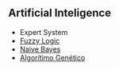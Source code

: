 
## Artificial Inteligence

- Expert System
- [Fuzzy Logic](https://github.com/leonardo-anjos/artificial-inteligence/tree/logic-fuzzy)
- [Naive Bayes](https://github.com/leonardo-anjos/artificial-inteligence/tree/naive-bayes)
- [Algorítimo Genético](https://github.com/leonardo-anjos/artificial-inteligence/tree/algoritimo-genetico)
